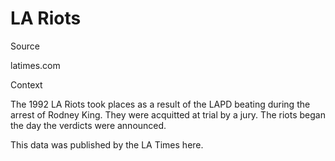 # LA Riots
Source

latimes.com

Context

The 1992 LA Riots took places as a result of the LAPD beating during the arrest of Rodney King. They were acquitted at trial by a jury. The riots began the day the verdicts were announced.

This data was published by the LA Times here. 
